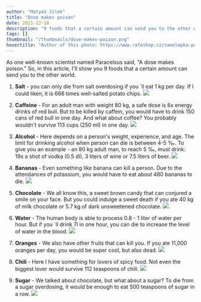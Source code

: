 ```yaml
---
author: "Matyáš Jílek"
title: "Dose makes poison"
date: 2021-12-18
description: "9 foods that a certain amount can send you to the other world"
tags: []
thumbnail: "/thumbnails/dose-makes-poison.png"
hovertitle: "Author of this photo: https://www.rafoshop.cz/samolepka-pozor-jed-15-x-21cm"
---
```

As one well-known scientist named Paracelsus said, "A dose makes poison." So, in this article, I'll show you 9 foods that a certain amount can send you to the other world. 

1) **Salt** - you can only die from salt overdosing if you ´ll eat 1 kg per day. If I could liken, it is 666 times well-salted potato chips. 
![](/images/dose-makes-poison/chips.png)

2) **Caffeine** - For an adult man with weight 80 kg, a safe dose is 6x energy drinks of red bull. But to be killed by caffein, you would have to drink 150 cans of red bull in one day. And what about coffee? You probably wouldn't survive 113 cups (250 ml) in one day. 
![](/images/dose-makes-poison/caffeine.png)

3) **Alcohol** - Here depends on a person's weight, experience, and age. The limit for drinking alcohol when person can die is between 4-5 ‰. To give you an example - an 80 kg adult man, to reach 5 ‰, must drink: 19x a shot of vodka (0.5 dl), 3 liters of wine or 7.5 liters of beer. 
![](/images/dose-makes-poison/alcohol.png)

4) **Bananas** - Even something like banana can kill a person. Due to the attendances of potassium, you would have to eat about 480 bananas to die. 
![](/images/dose-makes-poison/bananas.png)

5) **Chocolate** - We all know this, a sweet brown candy that can conjured a smile on your face. But you could indulge a sweet death if you ate 40 kg of milk chocolate or 5.7 kg of dark unsweetened chocolate. 
![](/images/dose-makes-poison/chocolate.png)

6) **Water** - The human body is able to process 0.8 - 1 liter of water per hour. But if you ´ll drink 7l in one hour, you can die to increase the level of water in the blood. 
![](/images/dose-makes-poison/water.png)

7) **Oranges** - We also have other fruits that can kill you. If you ate 11,000 oranges per day, you would be super cool, but also dead. 
![](/images/dose-makes-poison/oranges.png)

8) **Chili** - Here I have something for lovers of spicy food. Not even the biggest lover would survive 112 teaspoons of chili. 
![](/images/dose-makes-poison/chili.png)

9) **Sugar** - We talked about chocolate, but what about a sugar? To die from a sugar overdosing, it would be enough to eat 500 teaspoons of sugar in a row. 
![](/images/dose-makes-poison/sugar.png)